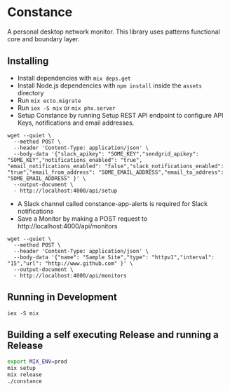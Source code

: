 # Constance

A personal desktop network monitor. This library uses patterns functional core and boundary layer.

## Installing

- Install dependencies with `mix deps.get`
- Install Node.js dependencies with `npm install` inside the `assets` directory
- Run `mix ecto.migrate`
- Run `iex -S mix` or `mix phx.server`
- Setup Constance by running Setup REST API endpoint to configure API Keys, notifications and email addresses.
```
wget --quiet \
  --method POST \
  --header 'Content-Type: application/json' \
  --body-data '{"slack_apikey": "SOME_KEY","sendgrid_apikey": "SOME_KEY","notifications_enabled": "true", "email_notifications_enabled": "false","slack_notifications_enabled": "true","email_from_address": "SOME_EMAIL_ADDRESS","email_to_address": "SOME_EMAIL_ADDRESS" }' \
  --output-document \
  - http://localhost:4000/api/setup
```
- A Slack channel called constance-app-alerts is required for Slack notifications
- Save a Monitor by making a POST request to http://localhost:4000/api/monitors

```
wget --quiet \
  --method POST \
  --header 'Content-Type: application/json' \
  --body-data '{"name": "Sample Site","type": "httpv1","interval": "15","url": "http://www.github.com" }' \
  --output-document \
  - http://localhost:4000/api/monitors
```

## Running in Development

```
iex -S mix 

```

## Building a self executing Release and running a Release

```sh
export MIX_ENV=prod
mix setup
mix release
./constance
```
